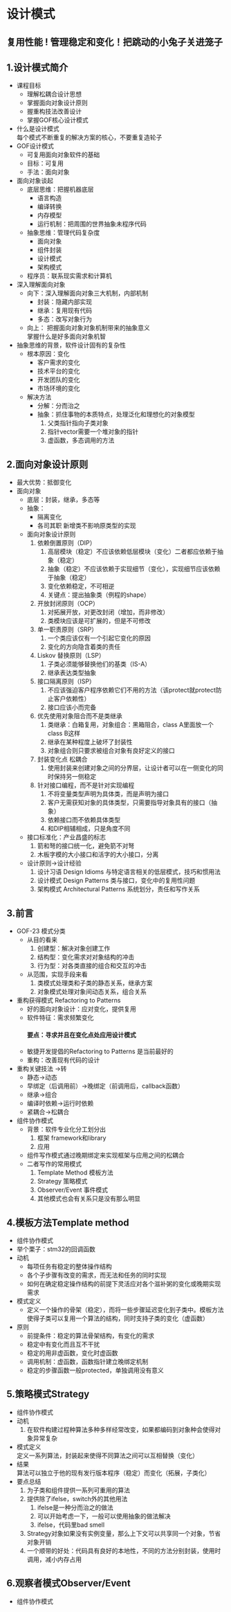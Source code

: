 # 设计模式 
##  复用性能 ! 管理稳定和变化！把跳动的小兔子关进笼子
## 1.设计模式简介
* 课程目标   
    * 理解松耦合设计思想  
    * 掌握面向对象设计原则
    * 握重构技法改善设计
    * 掌握GOF核心设计模式 
* 什么是设计模式  
每个模式不断重复的解决方案的核心，不要重复造轮子
* GOF设计模式  
    * 可复用面向对象软件的基础  
    * 目标：可复用
    * 手法：面向对象
* 面向对象谈起  
    * 底层思维：把握机器底层
        * 语言构造
        * 编译转换
        * 内存模型
        * 运行机制：把周围的世界抽象未程序代码
    * 抽象思维：管理代码复杂度
        * 面向对象
        * 组件封装
        * 设计模式
        * 架构模式
    * 程序员：联系现实需求和计算机
* 深入理解面向对象
    * 向下：深入理解面向对象三大机制，内部机制
        * 封装：隐藏内部实现
        * 继承：复用现有代码
        * 多态：改写对象行为
    * 向上： 把握面向对象对象机制带来的抽象意义  
    掌握什么是好多面向对象机智
* 抽象思维的背景，软件设计固有的复杂性
    * 根本原因：变化
        * 客户需求的变化
        * 技术平台的变化
        * 开发团队的变化
        * 市场环境的变化
    * 解决方法
        * 分解：分而治之
        * 抽象：抓住事物的本质特点，处理泛化和理想化的对象模型
            1. 父类指针指向子类对象
            2. 指针vector需要一个堆对象的指针
            3. 虚函数，多态调用的方法
## 2.面向对象设计原则
* 最大优势：抵御变化
* 面向对象
    * 底层：封装，继承，多态等
    * 抽象：
        * 隔离变化
        * 各司其职
        新增类不影响原类型的实现
    * 面向对象设计原则
        1. 依赖倒置原则（DIP）
            1. 高层模块（稳定）不应该依赖低层模块（变化）二者都应依赖于抽象（稳定）
            2. 抽象（稳定）不应该依赖于实现细节（变化），实现细节应该依赖于抽象（稳定）
            3. 变化依赖稳定，不可相逆
            4. 关键点：提出抽象类（例程的shape）
        2. 开放封闭原则（OCP）
            1. 对拓展开放，对更改封闭（增加，而非修改）
            2. 类模块应该是可扩展的，但是不可修改
        3. 单一职责原则（SRP）
            1. 一个类应该仅有一个引起它变化的原因
            2. 变化的方向隐含着类的责任
        4. Liskov 替换原则（LSP）
            1. 子类必须能够替换他们的基类（IS-A）
            2. 继承表达类型抽象 
        5. 接口隔离原则（ISP）
            1. 不应该强迫客户程序依赖它们不用的方法（该protect就protect防止客户依赖性）
            2. 接口应该小而完备
        6. 优先使用对象阻合而不是类继承
            1. 类继承：白箱复用，对象组合：黑箱阻合，class A里面放一个class B这样
            2.  继承在某种程度上破坏了封装性
            3. 对象组合则只要求被组合对象有良好定义的接口
        7. 封装变化点 松耦合
            1. 使用封装来创建对象之间的分界层，让设计者可以在一侧变化的同时保持另一侧稳定
        8. 针对接口编程，而不是针对实现编程
            1. 不将变量类型声明为具体类，而是声明为接口
            2. 客户无需获知对象的具体类型，只需要指导对象具有的接口（抽象）
            3. 依赖接口而不依赖具体类型
            4. 和DIP相辅相成，只是角度不同
    * 接口标准化：产业昌盛的标志  
        1. 箭和弩的接口统一化，避免箭不对弩
        2. 木板字模的大小接口和活字的大小接口，分离
    * 设计原则->设计经验
        1. 设计习语 Design Idioms
            与特定语言相关的低层模式，技巧和惯用法
        2. 设计模式 Design Patterns
            类与接口，变化中的复用性问题
        3. 架构模式 Architectural Patterns
            系统划分，责任和写作关系
## 3.前言
* GOF-23 模式分类  
    *  从目的看来
        1. 创建型：解决对象创建工作
        2. 结构型：变化需求对对象结构的冲击
        3. 行为型：对各类直接的组合和交互的冲击  
    * 从范围，实现手段来看
        1. 类模式处理类和子类的静态关系，继承方案
        2. 对象模式处理对象间动态关系，组合关系
* 重构获得模式 Refactoring to Patterns
    * 好的面向对象设计：应对变化，提供复用
    * 软件特征：需求频繁变化  
        #### 要点：寻求并且在变化点处应用设计模式
    * 敏捷开发提倡的Refactoring to Patterns 是当前最好的
    * 重构：改善现有代码的设计
* 重构关键技法 ->转
    * 静态->动态
    * 早绑定（后调用前）->晚绑定（前调用后，callback函数）
    * 继承->组合
    * 编译时依赖->运行时依赖
    * 紧耦合->松耦合
* 组件协作模式
    * 背景：软件专业化分工划分出 
        1. 框架 framework和library
        2. 应用
    * 组件写作模式通过晚期绑定来实现框架与应用之间的松耦合
    * 二者写作的常用模式 
        1. Template Method 模板方法
        2. Strategy 策略模式
        3. Observer/Event 事件模式
        4. 其他模式也会有关系只是没有那么明显
## 4.模板方法Template method
* 组件协作模式
* 举个栗子：stm32的回调函数
* 动机
    * 每项任务有稳定的整体操作结构
    * 各个子步骤有改变的需求，而无法和任务的同时实现
    * 如何在确定稳定操作结构的前提下灵活应对各个滋补粥的变化或晚期实现需求
* 模式定义
    * 定义一个操作的骨架（稳定），而将一些步骤延迟变化到子类中。模板方法使得子类可以复用一个算法的结构，同时支持子类的变化（虚函数）
* 原则    
    * 前提条件：稳定的算法骨架结构，有变化的需求
    * 稳定中有变化而且互不干扰
    * 稳定的用非虚函数，变化时虚函数
    * 调用机制：虚函数，函数指针建立晚绑定机制
    * 稳定的步骤函数一般protected，单独调用没有意义
## 5.策略模式Strategy
* 组件协作模式
* 动机  
    1. 在软件构建过程种算法多种多样经常改变，如果都编码到对象种会使得对象异常复杂
* 模式定义  
    定义一系列算法，封装起来使得不同算法之间可以互相替换（变化）
* 结果  
    算法可以独立于他的现有发行版本程序（稳定）而变化（拓展，子类化）
* 要点总结  
    1. 为子类和组件提供一系列可重用的算法
    2. 提供除了ifelse，switch外的其他用法
        1. ifelse是一种分而治之的做法
        2. 可以开始考虑一下，一般可以使用抽象的做法解决
        3. ifelse，代码里bad smell
    3. Strategy对象如果没有实例变量，那么上下文可以共享同一个对象，节省对象开销
    4. 一个顺带的好处：代码具有良好的本地性，不同的方法分别封装，使用时调用，减小内存占用
## 6.观察者模式Observer/Event
* 组件协作模式